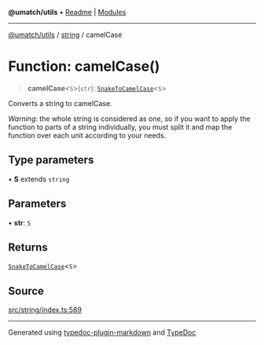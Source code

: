 **@umatch/utils** • [Readme](../../index.md) \| [Modules](../../modules.md)

***

[@umatch/utils](../../modules.md) / [string](../index.md) / camelCase

# Function: camelCase()

> **camelCase**\<`S`\>(`str`): [`SnakeToCamelCase`](../type-aliases/SnakeToCamelCase.md)\<`S`\>

Converts a string to camelCase.

*Warning*: the whole string is considered as one, so if you want to
apply the function to parts of a string individually, you must
split it and map the function over each unit according to your needs.

## Type parameters

• **S** extends `string`

## Parameters

• **str**: `S`

## Returns

[`SnakeToCamelCase`](../type-aliases/SnakeToCamelCase.md)\<`S`\>

## Source

[src/string/index.ts:589](https://github.com/umatch-oficial/utils/blob/1c5b195/src/string/index.ts#L589)

***

Generated using [typedoc-plugin-markdown](https://www.npmjs.com/package/typedoc-plugin-markdown) and [TypeDoc](https://typedoc.org/)
